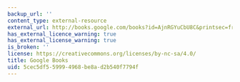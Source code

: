 ```yaml
---
backup_url: ''
content_type: external-resource
external_url: http://books.google.com/books?id=AjnRGYuCbU8C&printsec=frontcover
has_external_licence_warning: true
has_external_license_warning: true
is_broken: ''
license: https://creativecommons.org/licenses/by-nc-sa/4.0/
title: Google Books
uid: 5cec5df5-5999-4968-be8a-d2b540f7794f
---
```

